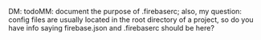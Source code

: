 DM: todoMM: document the purpose of .firebaserc; also, my question: config files are usually located in the root directory of a project, so do you have info saying firebase.json and .firebaserc should be here?